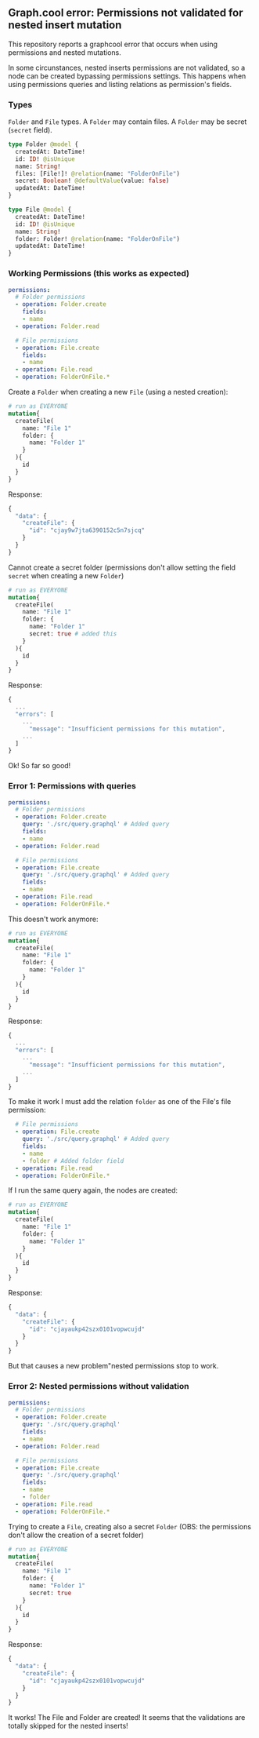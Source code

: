 ## Graph.cool error: Permissions not validated for nested insert mutation

This repository reports a graphcool error that occurs when using permissions and nested mutations. 

In some circunstances, nested inserts permissions are not validated, so a node can be created bypassing permissions settings. This happens when using permissions queries and listing relations as permission's fields.

### Types

`Folder` and `File` types. A `Folder` may contain files. A `Folder` may be secret (`secret` field).
```graphql schema
type Folder @model {
  createdAt: DateTime!
  id: ID! @isUnique
  name: String!
  files: [File!]! @relation(name: "FolderOnFile")
  secret: Boolean! @defaultValue(value: false)
  updatedAt: DateTime!
}

type File @model {
  createdAt: DateTime!
  id: ID! @isUnique
  name: String!
  folder: Folder! @relation(name: "FolderOnFile")
  updatedAt: DateTime!
}
```

### Working Permissions (this works as expected)

```yaml
permissions:
  # Folder permissions
  - operation: Folder.create
    fields:
    - name
  - operation: Folder.read

  # File permissions
  - operation: File.create
    fields:
    - name
  - operation: File.read
  - operation: FolderOnFile.*

```

Create a `Folder` when creating a new `File` (using a nested creation):

```graphql
# run as EVERYONE
mutation{
  createFile(
    name: "File 1"
    folder: {
      name: "Folder 1"
    }
  ){
    id
  }
}
```
Response: 
```javascript
{
  "data": {
    "createFile": {
      "id": "cjay9w7jta6390152c5n7sjcq"
    }
  }
}
```

Cannot create a secret folder (permissions don't allow setting the field `secret` when creating a new `Folder`)

```graphql
# run as EVERYONE
mutation{
  createFile(
    name: "File 1"
    folder: {
      name: "Folder 1"
      secret: true # added this
    }
  ){
    id
  }
}
```
Response: 
```javascript
{
  ...
  "errors": [
    ...
      "message": "Insufficient permissions for this mutation",
    ...
  ]
}
```

Ok! So far so good!

### Error 1: Permissions with queries


```yaml
permissions:
  # Folder permissions
  - operation: Folder.create
    query: './src/query.graphql' # Added query
    fields:
    - name
  - operation: Folder.read

  # File permissions
  - operation: File.create
    query: './src/query.graphql' # Added query
    fields:
    - name
  - operation: File.read
  - operation: FolderOnFile.*

```

This doesn't work anymore:

```graphql
# run as EVERYONE
mutation{
  createFile(
    name: "File 1"
    folder: {
      name: "Folder 1"
    }
  ){
    id
  }
}
```
Response: 
```javascript
{
  ...
  "errors": [
    ...
      "message": "Insufficient permissions for this mutation",
    ...
  ]
}
```

To make it work I must add the relation `folder` as one of the File's file permission:
```yaml
  # File permissions
  - operation: File.create
    query: './src/query.graphql' # Added query
    fields:
    - name
    - folder # Added folder field
  - operation: File.read
  - operation: FolderOnFile.*

```

If I run the same query again, the nodes are created: 

```graphql
# run as EVERYONE
mutation{
  createFile(
    name: "File 1"
    folder: {
      name: "Folder 1"
    }
  ){
    id
  }
}
```
Response: 
```javascript
{
  "data": {
    "createFile": {
      "id": "cjayaukp42szx0101vopwcujd"
    }
  }
}
```

But that causes a new problem"nested permissions stop to work.

### Error 2: Nested permissions without validation

```yaml
permissions:
  # Folder permissions
  - operation: Folder.create
    query: './src/query.graphql' 
    fields:
    - name
  - operation: Folder.read

  # File permissions
  - operation: File.create
    query: './src/query.graphql'
    fields:
    - name
    - folder
  - operation: File.read
  - operation: FolderOnFile.*

```

Trying to create a `File`, creating also a secret `Folder` (OBS: the permissions don't allow the creation of a secret folder)

```graphql
# run as EVERYONE
mutation{
  createFile(
    name: "File 1"
    folder: {
      name: "Folder 1"
      secret: true
    }
  ){
    id
  }
}
```
Response: 
```javascript
{
  "data": {
    "createFile": {
      "id": "cjayaukp42szx0101vopwcujd"
    }
  }
}
```

It works! The File and Folder are created! It seems that the validations are totally skipped for the nested inserts!
